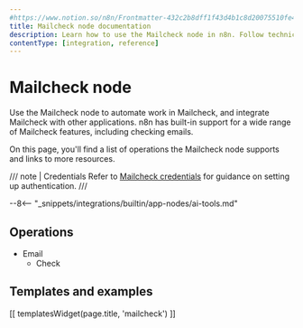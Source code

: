 ```yaml
---
#https://www.notion.so/n8n/Frontmatter-432c2b8dff1f43d4b1c8d20075510fe4
title: Mailcheck node documentation
description: Learn how to use the Mailcheck node in n8n. Follow technical documentation to integrate Mailcheck node into your workflows.
contentType: [integration, reference]
---
```


# Mailcheck node

Use the Mailcheck node to automate work in Mailcheck, and integrate Mailcheck with other applications. n8n has built-in support for a wide range of Mailcheck features, including checking emails. 

On this page, you'll find a list of operations the Mailcheck node supports and links to more resources.

/// note | Credentials
Refer to [Mailcheck credentials](/integrations/builtin/credentials/mailcheck.md) for guidance on setting up authentication. 
///

--8<-- "_snippets/integrations/builtin/app-nodes/ai-tools.md"

## Operations

* Email
    * Check

## Templates and examples

<!-- see https://www.notion.so/n8n/Pull-in-templates-for-the-integrations-pages-37c716837b804d30a33b47475f6e3780 -->
[[ templatesWidget(page.title, 'mailcheck') ]]
